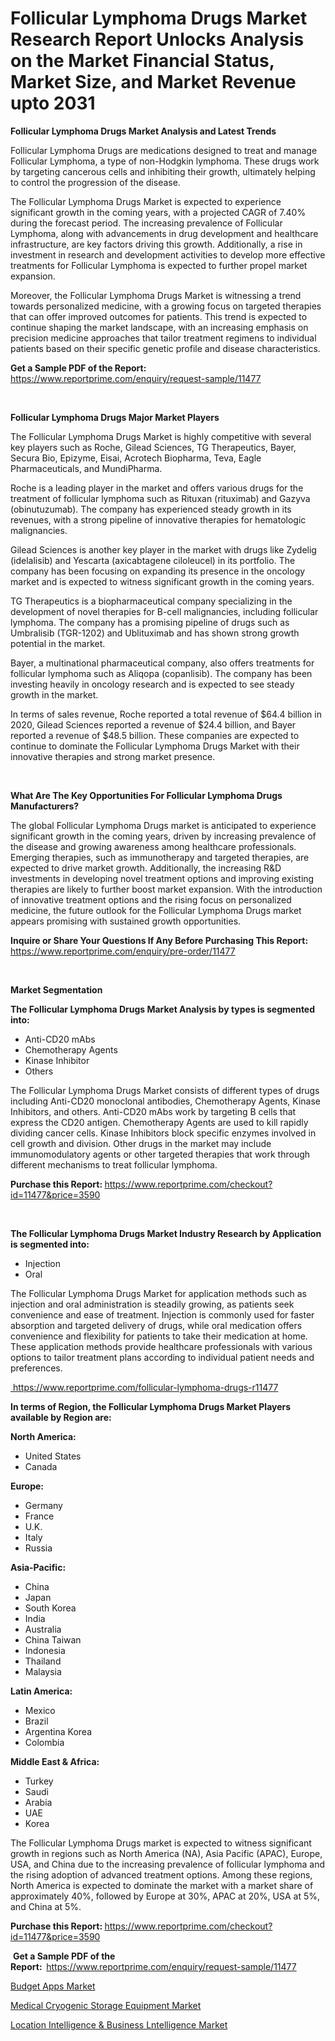 <p><h1>Follicular Lymphoma Drugs Market Research Report Unlocks Analysis on the Market Financial Status, Market Size, and Market Revenue upto 2031</h1></p><p><strong>Follicular Lymphoma Drugs Market Analysis and Latest Trends</strong></p>
<p><p>Follicular Lymphoma Drugs are medications designed to treat and manage Follicular Lymphoma, a type of non-Hodgkin lymphoma. These drugs work by targeting cancerous cells and inhibiting their growth, ultimately helping to control the progression of the disease.</p><p>The Follicular Lymphoma Drugs Market is expected to experience significant growth in the coming years, with a projected CAGR of 7.40% during the forecast period. The increasing prevalence of Follicular Lymphoma, along with advancements in drug development and healthcare infrastructure, are key factors driving this growth. Additionally, a rise in investment in research and development activities to develop more effective treatments for Follicular Lymphoma is expected to further propel market expansion.</p><p>Moreover, the Follicular Lymphoma Drugs Market is witnessing a trend towards personalized medicine, with a growing focus on targeted therapies that can offer improved outcomes for patients. This trend is expected to continue shaping the market landscape, with an increasing emphasis on precision medicine approaches that tailor treatment regimens to individual patients based on their specific genetic profile and disease characteristics.</p></p>
<p><strong>Get a Sample PDF of the Report:&nbsp;</strong> <a href="https://www.reportprime.com/enquiry/request-sample/11477">https://www.reportprime.com/enquiry/request-sample/11477</a></p>
<p>&nbsp;</p>
<p><strong>Follicular Lymphoma Drugs Major Market Players</strong></p>
<p><p>The Follicular Lymphoma Drugs Market is highly competitive with several key players such as Roche, Gilead Sciences, TG Therapeutics, Bayer, Secura Bio, Epizyme, Eisai, Acrotech Biopharma, Teva, Eagle Pharmaceuticals, and MundiPharma. </p><p>Roche is a leading player in the market and offers various drugs for the treatment of follicular lymphoma such as Rituxan (rituximab) and Gazyva (obinutuzumab). The company has experienced steady growth in its revenues, with a strong pipeline of innovative therapies for hematologic malignancies.</p><p>Gilead Sciences is another key player in the market with drugs like Zydelig (idelalisib) and Yescarta (axicabtagene ciloleucel) in its portfolio. The company has been focusing on expanding its presence in the oncology market and is expected to witness significant growth in the coming years.</p><p>TG Therapeutics is a biopharmaceutical company specializing in the development of novel therapies for B-cell malignancies, including follicular lymphoma. The company has a promising pipeline of drugs such as Umbralisib (TGR-1202) and Ublituximab and has shown strong growth potential in the market.</p><p>Bayer, a multinational pharmaceutical company, also offers treatments for follicular lymphoma such as Aliqopa (copanlisib). The company has been investing heavily in oncology research and is expected to see steady growth in the market.</p><p>In terms of sales revenue, Roche reported a total revenue of $64.4 billion in 2020, Gilead Sciences reported a revenue of $24.4 billion, and Bayer reported a revenue of $48.5 billion. These companies are expected to continue to dominate the Follicular Lymphoma Drugs Market with their innovative therapies and strong market presence.</p></p>
<p>&nbsp;</p>
<p><strong>What Are The Key Opportunities For Follicular Lymphoma Drugs Manufacturers?</strong></p>
<p><p>The global Follicular Lymphoma Drugs market is anticipated to experience significant growth in the coming years, driven by increasing prevalence of the disease and growing awareness among healthcare professionals. Emerging therapies, such as immunotherapy and targeted therapies, are expected to drive market growth. Additionally, the increasing R&D investments in developing novel treatment options and improving existing therapies are likely to further boost market expansion. With the introduction of innovative treatment options and the rising focus on personalized medicine, the future outlook for the Follicular Lymphoma Drugs market appears promising with sustained growth opportunities.</p></p>
<p><strong>Inquire or Share Your Questions If Any Before Purchasing This Report:</strong> <a href="https://www.reportprime.com/enquiry/pre-order/11477">https://www.reportprime.com/enquiry/pre-order/11477</a></p>
<p>&nbsp;</p>
<p><strong>Market Segmentation</strong></p>
<p><strong>The Follicular Lymphoma Drugs Market Analysis by types is segmented into:</strong></p>
<p><ul><li>Anti-CD20 mAbs</li><li>Chemotherapy Agents</li><li>Kinase Inhibitor</li><li>Others</li></ul></p>
<p><p>The Follicular Lymphoma Drugs Market consists of different types of drugs including Anti-CD20 monoclonal antibodies, Chemotherapy Agents, Kinase Inhibitors, and others. Anti-CD20 mAbs work by targeting B cells that express the CD20 antigen. Chemotherapy Agents are used to kill rapidly dividing cancer cells. Kinase Inhibitors block specific enzymes involved in cell growth and division. Other drugs in the market may include immunomodulatory agents or other targeted therapies that work through different mechanisms to treat follicular lymphoma.</p></p>
<p><strong>Purchase this Report:&nbsp;</strong><a href="https://www.reportprime.com/checkout?id=11477&price=3590">https://www.reportprime.com/checkout?id=11477&price=3590</a></p>
<p>&nbsp;</p>
<p><strong>The Follicular Lymphoma Drugs Market Industry Research by Application is segmented into:</strong></p>
<p><ul><li>Injection</li><li>Oral</li></ul></p>
<p><p>The Follicular Lymphoma Drugs Market for application methods such as injection and oral administration is steadily growing, as patients seek convenience and ease of treatment. Injection is commonly used for faster absorption and targeted delivery of drugs, while oral medication offers convenience and flexibility for patients to take their medication at home. These application methods provide healthcare professionals with various options to tailor treatment plans according to individual patient needs and preferences.</p></p>
<p><a href="https://www.reportprime.com/follicular-lymphoma-drugs-r11477">&nbsp;https://www.reportprime.com/follicular-lymphoma-drugs-r11477</a></p>
<p><strong>In terms of Region, the Follicular Lymphoma Drugs Market Players available by Region are:</strong></p>
<p>
    <p> <strong> North America: </strong>
        <ul>
            <li>United States</li>
            <li>Canada</li>
        </ul>
        </p> 
    <p> <strong> Europe: </strong>
        <ul>
            <li>Germany</li>
            <li>France</li>
            <li>U.K.</li>
            <li>Italy</li>
            <li>Russia</li>
        </ul>
        </p> 
    <p> <strong> Asia-Pacific: </strong>
        <ul>
            <li>China</li>
            <li>Japan</li>
            <li>South Korea</li>
            <li>India</li>
            <li>Australia</li>
            <li>China Taiwan</li>
            <li>Indonesia</li>
            <li>Thailand</li>
            <li>Malaysia</li>
        </ul>
        </p> 
    <p> <strong> Latin America: </strong>
        <ul>
            <li>Mexico</li>
            <li>Brazil</li>
            <li>Argentina Korea</li>
            <li>Colombia</li>
        </ul>
        </p> 
    <p> <strong> Middle East & Africa: </strong>
        <ul>
            <li>Turkey</li>
            <li>Saudi</li>
            <li>Arabia</li>
            <li>UAE</li>
            <li>Korea</li>
        </ul>
    </p>
    </p>
<p><p>The Follicular Lymphoma Drugs market is expected to witness significant growth in regions such as North America (NA), Asia Pacific (APAC), Europe, USA, and China due to the increasing prevalence of follicular lymphoma and the rising adoption of advanced treatment options. Among these regions, North America is expected to dominate the market with a market share of approximately 40%, followed by Europe at 30%, APAC at 20%, USA at 5%, and China at 5%.</p></p>
<p><strong>Purchase this Report: </strong><a href="https://www.reportprime.com/checkout?id=11477&price=3590">https://www.reportprime.com/checkout?id=11477&price=3590</a></p>
<p>&nbsp;<strong>Get a Sample PDF of the Report:&nbsp;&nbsp;</strong><a href="https://www.reportprime.com/enquiry/request-sample/11477">https://www.reportprime.com/enquiry/request-sample/11477</a></p>
<p><strong></strong></p>
<p><p><a href="https://www.linkedin.com/pulse/budget-apps-market-comprehensive-assessment-type-application-geography-rnize?trackingId=PMc40xrqlybFk6PL7FqsEw%3D%3D">Budget Apps Market</a></p><p><a href="https://www.linkedin.com/pulse/medical-cryogenic-storage-equipment-market-size-examines-its-hbtpf?trackingId=grpp9Jkxfg9qfwDdoj1xLQ%3D%3D">Medical Cryogenic Storage Equipment Market</a></p><p><a href="https://www.linkedin.com/pulse/location-intelligence-amp-business-lntelligence-market-k92ee?trackingId=fty46zNgcAeUvRGPcQWBoA%3D%3D">Location Intelligence & Business Lntelligence Market</a></p></p>